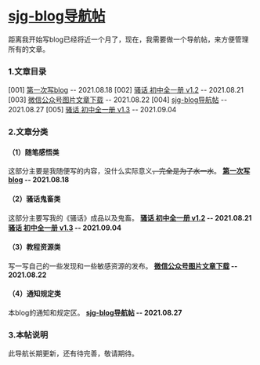 # [sjg-blog导航帖](https://github.com/SunJunge08/sjg-blog/issues/5)

距离我开始写blog已经将近一个月了，现在，我需要做一个导航帖，来方便管理所有的文章。

### 1.文章目录
[001] [第一次写blog](https://github.com/SunJunge08/sjg-blog/issues/2) -- 2021.08.18
[002] [骚话 初中全一册 v1.2](https://github.com/SunJunge08/sjg-blog/issues/3) -- 2021.08.21
[003] [微信公众号图片文章下载](https://github.com/SunJunge08/sjg-blog/issues/4) -- 2021.08.22
[004] [sjg-blog导航帖](https://github.com/SunJunge08/sjg-blog/issues/5) -- 2021.08.27
[005] [骚话 初中全一册 v1.3](https://github.com/SunJunge08/sjg-blog/issues/6) -- 2021.09.04

### 2.文章分类
#### （1）随笔感悟类
这部分主要是我随便写的内容，没什么实际意义~~，完全是为了水一水~~。
**[第一次写blog](https://github.com/SunJunge08/sjg-blog/issues/2) -- 2021.08.18**
#### （2）骚话鬼畜类
这部分主要写我的《骚话》成品以及鬼畜。
**[骚话 初中全一册 v1.2](https://github.com/SunJunge08/sjg-blog/issues/3) -- 2021.08.21**
**[骚话 初中全一册 v1.3](https://github.com/SunJunge08/sjg-blog/issues/6) -- 2021.09.04**
#### （3）教程资源类
写一写自己的一些发现和一些敏感资源的发布。
**[微信公众号图片文章下载](https://github.com/SunJunge08/sjg-blog/issues/4) -- 2021.08.22**
#### （4）通知规定类
本blog的通知和规定区。
**[sjg-blog导航帖](https://github.com/SunJunge08/sjg-blog/issues/5) -- 2021.08.27**

### 3.本帖说明
此导航长期更新，还有待完善，敬请期待。
